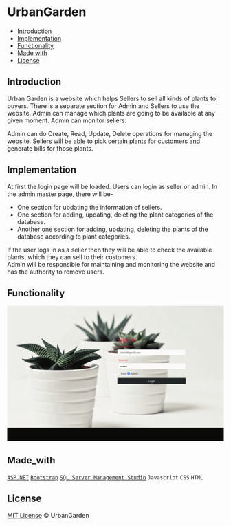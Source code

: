 # UrbanGarden

* [Introduction](#Introduction)
* [Implementation](#Implementation)
* [Functionality](#Functionality)
* [Made with](#Made_with)
* [License](#License)




## Introduction
Urban Garden is a website which helps Sellers to sell all kinds of plants to buyers. There is a separate section for Admin and Sellers to use the website. Admin can manage which plants are going to be available at any given moment. Admin can monitor sellers.
 
Admin can do Create, Read, Update, Delete operations for managing the website. 
Sellers will be able to pick certain plants for customers and generate bills for those plants. <br>





## Implementation
At first the login page will be loaded. Users can login as seller or admin. 
In the admin master page, there will be-
* One section for updating the information of sellers.
* One  section for adding, updating, deleting  the plant categories of the database.
* Another one section for adding, updating, deleting the plants of the database according to plant categories.
 
If the user logs in as a seller then they will be able to check the available plants, which they can sell to their customers.<br>
Admin will be responsible for maintaining and monitoring the website and has the authority to remove users. <br>




## Functionality
![gif of website](https://github.com/tamim87/UrbanGarden/blob/main/webProject.gif "gif of website") <br>




## Made_with
[`ASP.NET`](https://dotnet.microsoft.com/en-us/apps/aspnet)
[`Bootstrap`](https://getbootstrap.com) 
[`SQL Server Management Studio`](https://docs.microsoft.com/en-us/sql/ssms/download-sql-server-management-studio-ssms?view=sql-server-ver16)
`Javascript` `CSS` `HTML`



## License
[MIT License](https://github.com/tamim87/UrbanGarden/blob/main/LICENSE) © UrbanGarden



